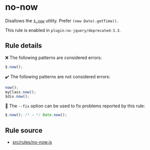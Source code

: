 # no-now

Disallows the [`$.now`](https://api.jquery.com/jQuery.now/) utility. Prefer `(new Date).getTime()`.

This rule is enabled in `plugin:no-jquery/deprecated-3.3`.

## Rule details

❌ The following patterns are considered errors:
```js
$.now();
```

✔️ The following patterns are not considered errors:
```js
now();
myClass.now();
$div.now();
```

🔧 The `--fix` option can be used to fix problems reported by this rule:
```js
$.now(); /* → */ Date.now();
```

## Rule source

* [src/rules/no-now.js](/src/rules/no-now.js)
